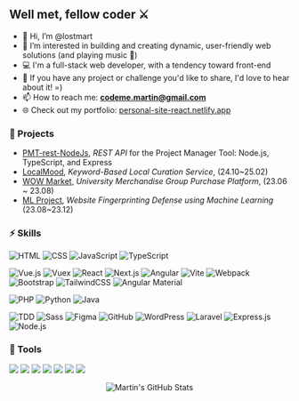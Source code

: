 ## Well met, fellow coder ⚔️

- 👋 Hi, I’m @lostmart  
- 👀 I’m interested in building and creating dynamic, user-friendly web solutions (and playing music 🎹)  
- 💻 I'm a full-stack web developer, with a tendency toward front-end  
- 🌱 If you have any project or challenge you'd like to share, I'd love to hear about it! =)  
- 📫 How to reach me: **codeme.martin@gmail.com**  
- 🌐 Check out my portfolio: [personal-site-react.netlify.app](https://personal-site-react.netlify.app/)  


### 🧰 Projects

- [PMT-rest-NodeJs](https://github.com/lostmart/PMT-rest-NodeJs), *REST API* for the Project Manager Tool: Node.js, TypeScript, and Express
- [LocalMood](https://github.com/local-mood), *Keyword-Based Local Curation Service*, (24.10~25.02)
- [WOW Market](https://github.com/UMC-WOWMARKET), *University Merchandise Group Purchase Platform*, (23.06 ~ 23.08)
- [ML Project](https://github.com/geeoneee/Website-Fingerprinting), *Website Fingerprinting Defense using Machine Learning* (23.08~23.12)


### ⚡ Skills
<!-- Core Web -->
![HTML](https://img.shields.io/badge/HTML5-E34F26?style=for-the-badge&logo=html5&logoColor=white)
![CSS](https://img.shields.io/badge/CSS3-1572B6?style=for-the-badge&logo=css3&logoColor=white)
![JavaScript](https://img.shields.io/badge/JavaScript-F7DF1E?style=for-the-badge&logo=javascript&logoColor=black)
![TypeScript](https://img.shields.io/badge/TypeScript-3178C6?style=for-the-badge&logo=typescript&logoColor=white)

<!-- Frontend Frameworks -->
![Vue.js](https://img.shields.io/badge/Vue.js-4FC08D?style=for-the-badge&logo=vue.js&logoColor=white)
![Vuex](https://img.shields.io/badge/Vuex-35495E?style=for-the-badge&logo=vue.js&logoColor=white)
![React](https://img.shields.io/badge/React-20232A?style=for-the-badge&logo=react&logoColor=61DAFB)
![Next.js](https://img.shields.io/badge/Next.js-000000?style=for-the-badge&logo=nextdotjs&logoColor=white)
![Angular](https://img.shields.io/badge/Angular-DD0031?style=for-the-badge&logo=angular&logoColor=white)
![Vite](https://img.shields.io/badge/Vite-646CFF?style=for-the-badge&logo=vite&logoColor=white)
![Webpack](https://img.shields.io/badge/Webpack-8DD6F9?style=for-the-badge&logo=webpack&logoColor=black)
![Bootstrap](https://img.shields.io/badge/Bootstrap-7952B3?style=for-the-badge&logo=bootstrap&logoColor=white)
![TailwindCSS](https://img.shields.io/badge/Tailwind_CSS-38B2AC?style=for-the-badge&logo=tailwind-css&logoColor=white)
![Angular Material](https://img.shields.io/badge/Angular%20Material-757575?style=for-the-badge&logo=angular&logoColor=white)



<!-- Backend / Languages -->
![PHP](https://img.shields.io/badge/PHP-777BB4?style=for-the-badge&logo=php&logoColor=white)
![Python](https://img.shields.io/badge/Python-3776AB?style=for-the-badge&logo=python&logoColor=white)
![Java](https://img.shields.io/badge/Java-007396?style=for-the-badge&logo=openjdk&logoColor=white)

<!-- Tools & Practices -->
![TDD](https://img.shields.io/badge/TDD%20%2F%20BDD-6DB33F?style=for-the-badge&logo=testcafe&logoColor=white)
![Sass](https://img.shields.io/badge/Sass-CC6699?style=for-the-badge&logo=sass&logoColor=white)
![Figma](https://img.shields.io/badge/Figma-F24E1E?style=for-the-badge&logo=figma&logoColor=white)
![GitHub](https://img.shields.io/badge/GitHub-181717?style=for-the-badge&logo=github&logoColor=white)
![WordPress](https://img.shields.io/badge/WordPress-21759B?style=for-the-badge&logo=wordpress&logoColor=white)
![Laravel](https://img.shields.io/badge/Laravel-FF2D20?style=for-the-badge&logo=laravel&logoColor=white)
![Express.js](https://img.shields.io/badge/Express.js-000000?style=for-the-badge&logo=express&logoColor=white)
![Node.js](https://img.shields.io/badge/Node.js-339933?style=for-the-badge&logo=node.js&logoColor=white)




### 🔧 Tools
![](https://img.shields.io/badge/Figma-F24E1E?style=for-the-badge&logo=figma&logoColor=white)
![](https://img.shields.io/badge/Notion-000000?style=for-the-badge&logo=notion&logoColor=white)
![](https://img.shields.io/badge/Swagger-85EA2D?style=for-the-badge&logo=swagger&logoColor=black)
![](https://img.shields.io/badge/Docker-2496ED?style=for-the-badge&logo=docker&logoColor=white)
![](https://img.shields.io/badge/VS%20Code-007ACC?style=for-the-badge&logo=visualstudiocode&logoColor=white)
![](https://img.shields.io/badge/Postman-FF6C37?style=for-the-badge&logo=postman&logoColor=white)
![](https://img.shields.io/badge/MongoDB-47A248?style=for-the-badge&logo=mongodb&logoColor=white)



<div align="center">
  <img src="https://github-readme-stats.vercel.app/api?username=lostmart&show_icons=true&theme=dark" alt="Martin's GitHub Stats">
</div>
